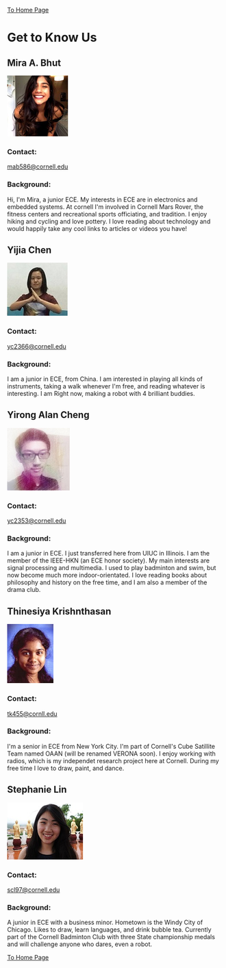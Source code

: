 [To Home Page](./index.md)

# Get to Know Us

## Mira A. Bhut 
![](./ourPics/mira.jpg)
### Contact: 
mab586@cornell.edu
### Background:
Hi, I'm Mira, a junior ECE. My interests in ECE are in electronics and embedded systems. At cornell I'm involved in Cornell Mars Rover, the fitness centers and recreational sports officiating, and tradition. I enjoy hiking and cycling and love pottery. I love reading about technology and would happily take any cool links to articles or videos you have!

## Yijia Chen 
![](./ourPics/yijia.jpg)
### Contact:
yc2366@cornell.edu
### Background:
I am a junior in ECE, from China.  I am interested in playing all kinds of instruments, taking a walk whenever I'm free, and reading whatever is interesting. I am Right now, making a robot with 4 brilliant buddies.

## Yirong Alan Cheng
![](./ourPics/alan.jpg) 
### Contact:
yc2353@cornell.edu
### Background:
I am a junior in ECE. I just transferred here from UIUC in Illinois. I am the member of the IEEE-HKN (an ECE honor society). My main interests are signal processing and multimedia. I used to play badminton and swim, but now become much more indoor-orientated. I love reading books about philosophy and history on the free time, and I am also a member of the drama club.

## Thinesiya Krishnthasan
![](./ourPics/thinesiya.JPG)
### Contact:
tk455@cornll.edu
### Background:
I'm a senior in ECE from New York City. I'm part of Cornell's Cube Satillite Team named OAAN (will be renamed VERONA soon). I enjoy working with radios, which is my independet research project here at Cornell. During my free time I love to draw, paint, and dance.

## Stephanie Lin
![](./ourPics/stephanie.jpg)
### Contact:
scl97@cornell.edu
### Background:
A junior in ECE with a business minor. Hometown is the Windy City of Chicago. Likes to draw, learn languages, and drink bubble tea. Currently part of the Cornell Badminton Club with three State championship medals and will challenge anyone who dares, even a robot.


[To Home Page](./index.md)
